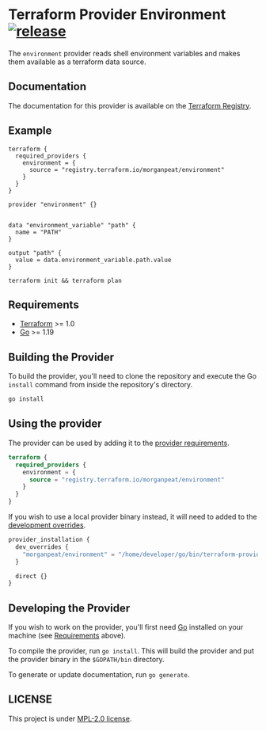 # Terraform Provider Environment [![release](https://github.com/MorganPeat/terraform-provider-environment/actions/workflows/release.yml/badge.svg)](https://github.com/MorganPeat/terraform-provider-environment/actions/workflows/release.yml)

The `environment` provider reads shell environment variables and makes them available as a terraform data source.  


## Documentation

The documentation for this provider is available on the [Terraform Registry](https://registry.terraform.io/providers/morganpeat/environment/latest/docs).

## Example

```hcl
terraform {
  required_providers {
    environment = {
      source = "registry.terraform.io/morganpeat/environment"
    }
  }
}

provider "environment" {}


data "environment_variable" "path" {
  name = "PATH"
}

output "path" {
  value = data.environment_variable.path.value
}
```

```shell
terraform init && terraform plan
```


## Requirements

* [Terraform](https://www.terraform.io/downloads.html) >= 1.0
* [Go](https://golang.org/doc/install) >= 1.19

## Building the Provider

To build the provider, you'll need to clone the repository and execute the Go
`install` command from inside the repository's directory.

```bash
go install
```

## Using the provider

The provider can be used by adding it to the [provider
requirements](https://developer.hashicorp.com/terraform/language/providers/requirements).

```terraform
terraform {
  required_providers {
    environment = {
      source = "registry.terraform.io/morganpeat/environment"
    }
  }
}
```

If you wish to use a local provider binary instead, it will need to added to the
[development overrides](https://developer.hashicorp.com/terraform/cli/config/config-file#development-overrides-for-provider-developers).

```terraform
provider_installation {
  dev_overrides {
    "morganpeat/environment" = "/home/developer/go/bin/terraform-provider-environment"
  }

  direct {}
}
```

## Developing the Provider

If you wish to work on the provider, you'll first need
[Go](https://www.golang.org) installed on your machine (see
[Requirements](#requirements) above).

To compile the provider, run `go install`. This will build the provider and put
the provider binary in the `$GOPATH/bin` directory.

To generate or update documentation, run `go generate`.

## LICENSE

This project is under [MPL-2.0 license](./LICENSE).
